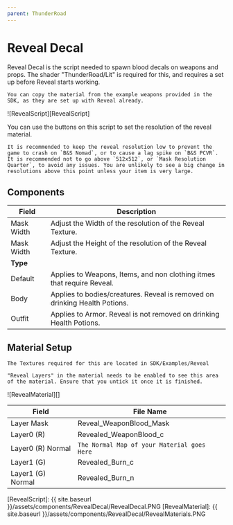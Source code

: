 ```yaml
---
parent: ThunderRoad
---
```

# Reveal Decal

Reveal Decal is the script needed to spawn blood decals on weapons and props. The shader "ThunderRoad/Lit" is required for this, and requires a set up before Reveal starts working.

```tip
You can copy the material from the example weapons provided in the SDK, as they are set up with Reveal already.
``` 

![RevealScript][RevealScript]

You can use the buttons on this script to set the resolution of the reveal material.

```danger
It is recommended to keep the reveal resolution low to prevent the game to crash on `B&S Nomad`, or to cause a lag spike on `B&S PCVR`. It is recommended not to go above `512x512`, or `Mask Resolution Quarter`, to avoid any issues. You are unlikely to see a big change in resolutions above this point unless your item is very large. 
```

## Components

| Field                       | Description
| ---                         | ---
| Mask Width                  | Adjust the Width of the resolution of the Reveal Texture.
| Mask Width                  | Adjust the Height of the resolution of the Reveal Texture.
| **Type**
| Default                     | Applies to Weapons, Items, and non clothing itmes that require Reveal.
| Body                        | Applies to bodies/creatures. Reveal is removed on drinking Health Potions.
| Outfit                      | Applies to Armor. Reveal is not removed on drinking Health Potions.


## Material Setup

```note
The Textures required for this are located in SDK/Examples/Reveal
```

```tip
"Reveal Layers" in the material needs to be enabled to see this area of the material. Ensure that you untick it once it is finished.
```

![RevealMaterial][]

| Field                       | File Name
| ---                         | ---
| Layer Mask                  | Reveal_WeaponBlood_Mask
| Layer0 (R)                  | Revealed_WeaponBlood_c
| Layer0 (R) Normal           | `The Normal Map of your Material goes Here`
| Layer1 (G)                  | Revealed_Burn_c
| Layer1 (G) Normal           | Revealed_Burn_n

[RevealScript]: {{ site.baseurl }}/assets/components/RevealDecal/RevealDecal.PNG
[RevealMaterial]: {{ site.baseurl }}/assets/components/RevealDecal/RevealMaterials.PNG